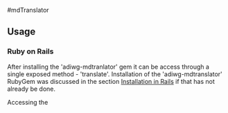 #mdTranslator

## Usage

### Ruby on Rails

After installing the 'adiwg-mdtranlator' gem it can be access through a single exposed method - 'translate'.  Installation of the 'adiwg-mdtranslator' RubyGem was discussed in the section [Installation in Rails](../mdtranslator/installInRails.md) if that has not already be done.  

Accessing the 

